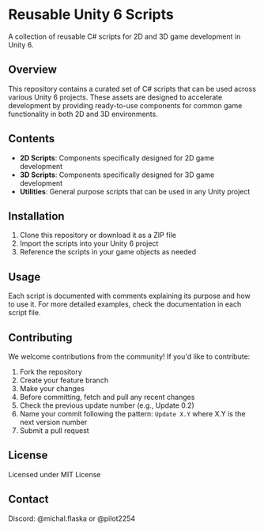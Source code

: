 # Reusable Unity 6 Scripts

A collection of reusable C# scripts for 2D and 3D game development in Unity 6.

## Overview

This repository contains a curated set of C# scripts that can be used across various Unity 6 projects. These assets are designed to accelerate development by providing ready-to-use components for common game functionality in both 2D and 3D environments.

## Contents

- **2D Scripts**: Components specifically designed for 2D game development
- **3D Scripts**: Components specifically designed for 3D game development
- **Utilities**: General purpose scripts that can be used in any Unity project

## Installation

1. Clone this repository or download it as a ZIP file
2. Import the scripts into your Unity 6 project
3. Reference the scripts in your game objects as needed

## Usage

Each script is documented with comments explaining its purpose and how to use it. For more detailed examples, check the documentation in each script file.

## Contributing

We welcome contributions from the community! If you'd like to contribute:

1. Fork the repository
2. Create your feature branch
3. Make your changes
4. Before committing, fetch and pull any recent changes
5. Check the previous update number (e.g., Update 0.2)
6. Name your commit following the pattern: `Update X.Y` where X.Y is the next version number
7. Submit a pull request

## License

Licensed under MIT License

## Contact

Discord: @michal.flaska or @pilot2254

